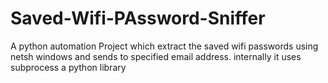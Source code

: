 # Saved-Wifi-PAssword-Sniffer
A python automation Project which extract the saved wifi passwords using netsh windows and sends to specified email address.
internally it uses subprocess a python library

